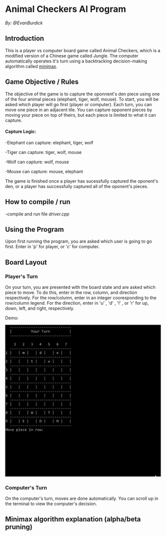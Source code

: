 # Animal Checkers AI Program 
*By: @EvanBurdick*

## Introduction
This is a player vs computer board game called Animal Checkers, which is a modified version of a Chinese game called Jungle. The computer
automatically operates it's turn using a backtracking decision-making algorithm called [minimax](https://en.wikipedia.org/wiki/Minimax). 

## Game Objective / Rules
The objective of the game is to capture the oponnent's den piece using one of the four animal pieces (elephant, tiger, wolf, mouse).
To start, you will be asked which player will go first (player or computer). 
Each turn, you can move one piece in an adjacent tile. You can capture opponent pieces by moving your piece on top of theirs, but each piece
is limited to what it can capture.

#### **Capture Logic:**
-Elephant can capture: elephant, tiger, wolf

-Tiger can capture: tiger, wolf, mouse

-Wolf can capture: wolf, mouse

-Mouse can capture: mouse, elephant

The game is finished once a player has sucessfully captured the oponent's den, or a player has successfully captured all of the oponent's pieces.

## How to compile / run
-compile and run file *driver.cpp*


## Using the Program
Upon first running the program, you are asked which user is going to go first. Enter in 'p' for player, or 'c' for computer.

## Board Layout

### Player's Turn
On your turn, you are presented with the board state and are asked which piece to move. To do this, enter in the row, column, and direction respectively. For the row/column, enter in an integer cooresponding to the row/column legend. For the direction, enter in 'u' , 'd' , 'l' , or 'r' for up, down, left, and right, respectively. 

Demo:

![](https://github.com/EvanBurdick/AI-Animal-Checkers/blob/main/Demo/YourTurnDemo.gif)
### Computer's Turn
On the computer's turn, moves are done automatically. You can scroll up in the terminal to view the computer's decision.

## Minimax algorithm explanation (alpha/beta pruning)
